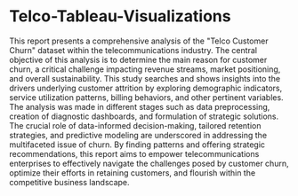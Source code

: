 # Telco-Tableau-Visualizations
This report presents a comprehensive analysis of the "Telco Customer Churn" dataset within the telecommunications industry. The central objective of this analysis is to determine the main reason for customer churn, a critical challenge impacting revenue streams, market positioning, and overall sustainability. This study searches and shows insights into the drivers underlying customer attrition by exploring demographic indicators, service utilization patterns, billing behaviors, and other pertinent variables. The analysis was made in different stages such as data preprocessing, creation of diagnostic dashboards, and formulation of strategic solutions. The crucial role of data-informed decision-making, tailored retention strategies, and predictive modeling are underscored in addressing the multifaceted issue of churn. By finding patterns and offering strategic recommendations, this report aims to empower telecommunications enterprises to effectively navigate the challenges posed by customer churn, optimize their efforts in retaining customers, and flourish within the competitive business landscape.

